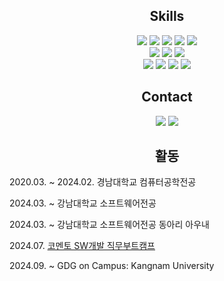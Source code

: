 <h2 align="center">Skills</h2>

<p align="center">
<img src="https://img.shields.io/badge/HTML-239120?style=for-the-badge&logo=html5&logoColor=white"/></a>
<img src="https://img.shields.io/badge/CSS-239120?&style=for-the-badge&logo=css3&logoColor=white"/></a>
<img src="https://img.shields.io/badge/JavaScript-F7DF1E?style=for-the-badge&logo=JavaScript&logoColor=white"/></a>
<img src="https://img.shields.io/badge/bootstrap-7952B3?style=for-the-badge&logo=bootstrap&logoColor=white"/></a>
<img src="https://img.shields.io/badge/React Native-61DAFB?style=for-the-badge&logo=react&logoColor=white"/></a>
<br>
<img src="https://img.shields.io/badge/Spring Boot-6DB33F?style=for-the-badge&logo=spring&logoColor=white"/></a>
<img src="https://img.shields.io/badge/Django-092E20?style=for-the-badge&logo=django&logoColor=white"/></a>
<img src="https://img.shields.io/badge/MySQL-00000F?style=for-the-badge&logo=mysql&logoColor=white"/></a>
<br>
<img src="https://img.shields.io/badge/C-00599C?style=for-the-badge&logo=c&logoColor=white"/></a>
<img src="https://img.shields.io/badge/Python-3776AB?style=for-the-badge&logo=python&logoColor=white"/></a>
<img src="https://img.shields.io/badge/Java-ED8B00?style=for-the-badge&logoColor=white"/></a>
<img src="https://img.shields.io/badge/Android Studio-3DDC84?style=for-the-badge&logo=androidstudio&logoColor=white"/></a>
</p>

<h2 align="center">Contact</h2>

<p align="center">
<a href="https://blog.naver.com/kanden9999">
  <img src="https://img.shields.io/badge/Naver Blog-03C75A?style=for-the-badge&logo=Naver&logoColor=white"/></a>
</a>
<a href="mailto:heroria0503@gmail.com">
  <img src="https://img.shields.io/badge/Gmail-D14836?style=for-the-badge&logo=gmail&logoColor=white"/></a>
</a>
</p>

<h2 align="center">활동</h2>

2020.03. ~ 2024.02. 경남대학교 컴퓨터공학전공

2024.03. ~ 강남대학교 소프트웨어전공

2024.03. ~ 강남대학교 소프트웨어전공 동아리 아우내

2024.07. [코멘토 SW개발 직무부트캠프](https://blog.naver.com/kanden9999/223573949073)

2024.09. ~ GDG on Campus: Kangnam University
